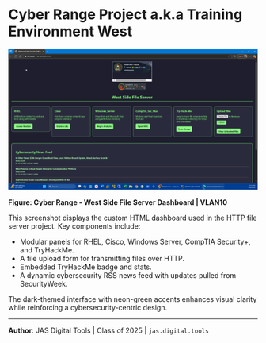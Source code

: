 # Cyber Range Project a.k.a Training Environment West

![West Side File Server Dashboard](images/2025-07-26-dashboard.png)

**Figure: Cyber Range - West Side File Server Dashboard | VLAN10**

This screenshot displays the custom HTML dashboard used in the HTTP file server project. Key components include:
- Modular panels for RHEL, Cisco, Windows Server, CompTIA Security+, and TryHackMe.
- A file upload form for transmitting files over HTTP.
- Embedded TryHackMe badge and stats.
- A dynamic cybersecurity RSS news feed with updates pulled from SecurityWeek.

The dark-themed interface with neon-green accents enhances visual clarity while reinforcing a cybersecurity-centric design.

---

**Author**: JAS Digital Tools | Class of 2025 | `jas.digital.tools`
